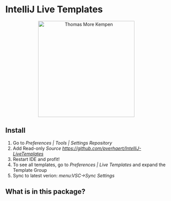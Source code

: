 # IntelliJ Live Templates

<p align="center">
    <img src="https://www.thomasmore.be/themes/wundertheme/logo.svg" alt="Thomas More Kempen" width="300" />
</p>

## Install

1. Go to *Preferences | Tools | Settings Repository*
2. Add Read-only *Source https://github.com/pverhaert/IntelliJ-LiveTemplates*
3. Restart IDE and profit!
4. To see all templates, go to *Preferences | Live Templates* and expand the Template Group
5. Sync to latest verion: *menu:VSC->Sync Settings*

## What is in this package?


